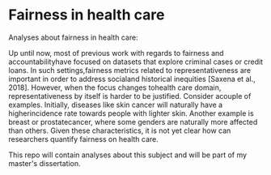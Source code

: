 # Fairness in health care

Analyses about fairness in health care:

Up until now, most of previous work with regards to fairness and accountabilityhave focused on datasets that explore criminal cases or credit loans. In such settings,fairness metrics related to representativeness are important in order to address socialand historical inequities [Saxena et al., 2018]. However, when the focus changes tohealth care domain, representativeness by itself is harder to be justified. Consider acouple of examples.  Initially, diseases like skin cancer will naturally have a higherincidence rate towards people with lighter skin. Another example is breast or prostatecancer, where some genders are naturally more affected than others. Given these characteristics, it is not yet clear how can researchers quantify fairness on health care.

This repo will contain analyses about this subject and will be part of my master's dissertation.